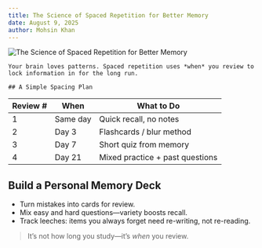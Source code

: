 ```yaml
---
title: The Science of Spaced Repetition for Better Memory
date: August 9, 2025
author: Mohsin Khan
---
```


![The Science of Spaced Repetition for Better Memory](https://images.unsplash.com/photo-1523240795610-57171367a90d?q=80&w=2072&auto=format&fit=crop)


    Your brain loves patterns. Spaced repetition uses *when* you review to lock information in for the long run.

    ## A Simple Spacing Plan

| Review # | When | What to Do |
| --- | --- | --- |
| 1 | Same day | Quick recall, no notes |
| 2 | Day 3 | Flashcards / blur method |
| 3 | Day 7 | Short quiz from memory |
| 4 | Day 21 | Mixed practice + past questions |


## Build a Personal Memory Deck


- Turn mistakes into cards for review.
- Mix easy and hard questions—variety boosts recall.
- Track leeches: items you always forget need re-writing, not re-reading.

> It’s not how long you study—it’s *when* you review.

